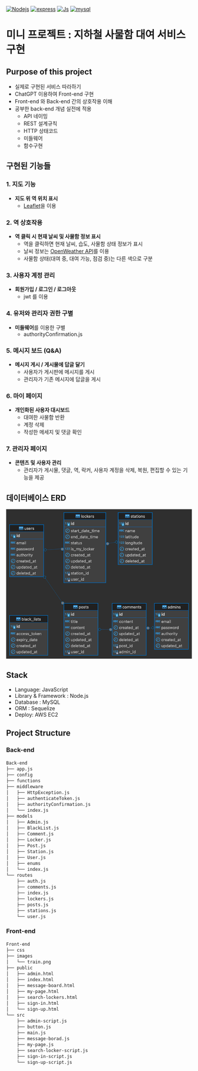 
[![Nodejs](https://img.shields.io/badge/Platform-Node.js-green)](https://nodejs.org/en)
[![express](https://img.shields.io/badge/Web_frame-express.js-white)](https://nodejs.org/en)
[![Js](https://img.shields.io/badge/code-JavaScript-blue)](https://developer.mozilla.org/en-US/docs/Web/JavaScript)
[![mysql](https://img.shields.io/badge/DBMS-MySQL-orange)](https://www.mysql.com/)


# 미니 프로젝트 : 지하철 사물함 대여 서비스 구현


## Purpose of this project
- 실제로 구현된 서비스 따라하기
- ChatGPT 이용하여 Front-end 구현
- Front-end 와 Back-end 간의 상호작용 이해
- 공부한 back-end 개념 실전에 적용
  - API 네이밍
  - REST 설계규칙
  - HTTP 상태코드
  - 미들웨어
  - 함수구현


## 구현된 기능들

### 1. 지도 기능
- **지도 위 역 위치 표시**
  - [Leaflet](https://leafletjs.com/)을 이용

### 2. 역 상호작용

- **역 클릭 시 현재 날씨 및 사물함 정보 표시**
    - 역을 클릭하면 현재 날씨, 습도, 사물함 상태 정보가 표시
    - 날씨 정보는 [OpenWeather API](https://openweathermap.org/api)를 이용
    - 사물함 상태(대여 중, 대여 가능, 점검 중)는 다른 색으로 구분

### 3. 사용자 계정 관리
- **회원가입 / 로그인 / 로그아웃**
    - jwt 를 이용
 
### 4. 유저와 관리자 권한 구별
- **미들웨어**를 이용한 구별
  - authorityConfirmation.js

### 5. 메시지 보드 (Q&A)

- **메시지 게시 / 게시물에 답글 달기**
    - 사용자가 게시판에 메시지를 게시
    - 관리자가 기존 메시지에 답글을 게시


### 6. 마이 페이지
- **개인화된 사용자 대시보드**
    - 대여한 사물함 반환
    - 계정 삭제
    - 작성한 메세지 및 댓글 확인

### 7. 관리자 페이지
- **콘텐츠 및 사용자 관리**
    - 관리자가 게시물, 댓글, 역, 락커, 사용자 계정을 삭제, 복원, 편집할 수 있는 기능을 제공

## 데이터베이스 ERD
![ERD 설명](ERD-2.png)

## Stack
- Language: JavaScript
- Library & Framework : Node.js
- Database : MySQL
- ORM : Sequelize
- Deploy: AWS EC2


## Project Structure

### Back-end
```
Back-end
├── app.js
├── config
├── functions
├── middleware
│   ├── HttpException.js
│   ├── authenticateToken.js
│   ├── authorityConfirmation.js
│   └── index.js
├── models
│   ├── Admin.js
│   ├── BlackList.js
│   ├── Comment.js
│   ├── Locker.js
│   ├── Post.js
│   ├── Station.js
│   ├── User.js
│   ├── enums
│   └── index.js
└── routes
    ├── auth.js
    ├── comments.js
    ├── index.js
    ├── lockers.js
    ├── posts.js
    ├── stations.js
    └── user.js
```
### Front-end
```
Front-end
├── css
├── images
│   └── train.png
├── public
│   ├── admin.html
│   ├── index.html
│   ├── message-board.html
│   ├── my-page.html
│   ├── search-lockers.html
│   ├── sign-in.html
│   └── sign-up.html
└── src
    ├── admin-script.js
    ├── button.js
    ├── main.js
    ├── message-borad.js
    ├── my-page.js
    ├── search-locker-script.js
    ├── sign-in-script.js
    └── sign-up-script.js
```
